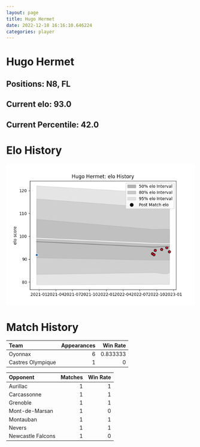 ```yaml
---  
layout: page  
title: Hugo Hermet  
date: 2022-12-18 16:16:10.646224  
categories: player  
---
```

# Hugo Hermet

## Positions: N8, FL

## Current elo: 93.0

## Current Percentile: 42.0

# Elo History


![elo history](history_HugoHermet.png)
# Match History


| Team              |   Appearances |   Win Rate |
|:------------------|--------------:|-----------:|
| Oyonnax           |             6 |   0.833333 |
| Castres Olympique |             1 |   0        |

| Opponent          |   Matches |   Win Rate |
|:------------------|----------:|-----------:|
| Aurillac          |         1 |          1 |
| Carcassonne       |         1 |          1 |
| Grenoble          |         1 |          1 |
| Mont-de-Marsan    |         1 |          0 |
| Montauban         |         1 |          1 |
| Nevers            |         1 |          1 |
| Newcastle Falcons |         1 |          0 |